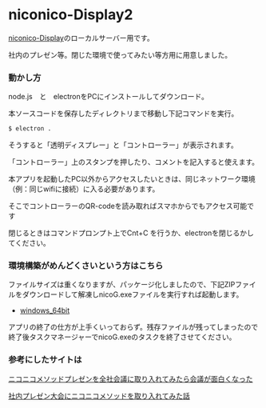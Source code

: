 # niconico-Display2

[niconico-Display](https://github.com/UC-SADA/niconico-Display)のローカルサーバー用です。

社内のプレゼン等。閉じた環境で使ってみたい等方用に用意しました。

### 動かし方


node.js　と　electronをPCにインストールしてダウンロード。

本ソースコードを保存したディレクトリまで移動し下記コマンドを実行。

```bash
$ electron .
```

そうすると「透明ディスプレー」と「コントローラー」が表示されます。

「コントローラー」上のスタンプを押したり、コメントを記入すると使えます。

本アプリを起動したPC以外からアクセスしたいときは、同じネットワーク環境（例：同じwifiに接続）に入る必要があります。

そこでコントローラーのQR-codeを読み取ればスマホからでもアクセス可能です

閉じるときはコマンドプロンプト上でCnt+C を行うか、electronを閉じるかしてください。

### 環境構築がめんどくさいという方はこちら

ファイルサイズは重くなりますが、パッケージ化しましたので、下記ZIPファイルをダウンロードして解凍しnicoG.exeファイルを実行すれば起動します。

* [windows_64bit](app/nicoG2-win32-x64.zip)

アプリの終了の仕方が上手くいっておらず。残存ファイルが残ってしまったので終了後タスクマネージャーでnicoG.exeのタスクを終了させてください。


### 参考にしたサイトは

[ニコニコメソッドプレゼンを全社会議に取り入れてみたら会議が面白くなった](http://tech.uzabase.com/entry/2015/06/01/143202)

[社内プレゼン大会にニコニコメソッドを取り入れてみた話](http://atoms.loftwork.jp/20170925_nicomethod/)
